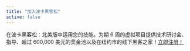 ```yaml
---
title: "加入波卡黑客松"
active: false
---
```


在波卡黑客松：北美版中运用您的技能。为期 6 周的虚拟项目提供技术研讨会、指导、超过 600,000 美元的奖金池以及在纽约市的线下黑客之家！[立即注册！](https://www.polkadotglobalseries.com/?utm_source=substrate.io&utm_medium=display&utm_campaign=na%20launch&utm_content=popup)
